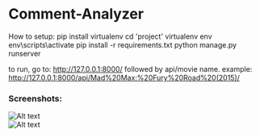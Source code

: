 # Comment-Analyzer

How to setup:
pip install virtualenv
cd 'project'
virtualenv env
env\scripts\activate
pip install -r requirements.txt
python manage.py runserver

to run, go to: http://127.0.0.1:8000/ followed by api/movie name. example:
http://127.0.0.1:8000/api/Mad%20Max:%20Fury%20Road%20(2015)/


### Screenshots:

![Alt text](Screenshots/preview1.jpg?raw=true "preview-1")<br>
![Alt text](Screenshots/preview2.jpg?raw=true "preview-1")<br>